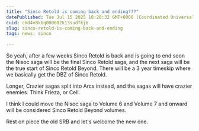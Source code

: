 ```yaml
---
title: "Sinco Retold is coming back and ending???"
datePublished: Tue Jul 15 2025 18:28:32 GMT+0000 (Coordinated Universal Time)
cuid: cmd4v8kbq000602k13sudfkj6
slug: sinco-retold-is-coming-back-and-ending
tags: news, sinco

---
```


So yeah, after a few weeks Sinco Retold is back and is going to end soon the Nisoc saga will be the final Sinco Retold saga, and the next saga will be the true start of Sinco Retold Beyond. There will be a 3 year timeskip where we basically get the DBZ of Sinco Retold.

Longer, Crazier sagas split into Arcs instead, and the sagas will have crazier enemies. Think Frieza, or Cell.

I think I could move the Nisoc saga to Volume 6 and Volume 7 and onward will be considered Sinco Retold Beyond volumes.

Rest on piece the old SRB and let's welcome the new one.